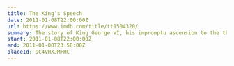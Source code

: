 ```yaml
---
title: The King’s Speech
date: 2011-01-08T22:00:00Z
url: https://www.imdb.com/title/tt1504320/
summary: The story of King George VI, his impromptu ascension to the throne of the British Empire in 1936, and the speech therapist who helped the unsure monarch overcome his stammer.
start: 2011-01-08T22:00:00Z
end: 2011-01-08T23:58:00Z
placeId: 9C4VHXJM+HC
---
```

